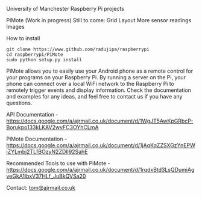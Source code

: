 University of Manchester
Raspberry Pi projects

PiMote (Work in progress)
Still to come:
	Grid Layout
	More sensor readings
	Images

How to install

    git clone https://www.github.com/radujipa/raspberrypi
    cd raspberrypi/PiMote
    sudo python setup.py install


PiMote allows you to easily use your Android phone as a remote control for your programs on your Raspberry Pi. By running a server on the Pi, your phone can connect over a local WiFi network to the Raspberry Pi to remotely trigger events and display information. Check the documentation and examples for any ideas, and feel free to contact us if you have any questions.


API Documentation - https://docs.google.com/a/ajrmail.co.uk/document/d/1WgJT5AwKpGRbcP-Borukpo133kLKAV2wvFC3OYhCLmA

PiMote Documentation - https://docs.google.com/a/ajrmail.co.uk/document/d/1jAqKqZZSXGzYnEPWiZYLmbj2TLfBOzyN2ZDIl92SahE

Recommended Tools to use with PiMote - https://docs.google.com/a/ajrmail.co.uk/document/d/1rqdxBtd3LsQDumiAgveGkA1lbxV37HLf_JuBkQVSa20


Contact: tom@ajrmail.co.uk